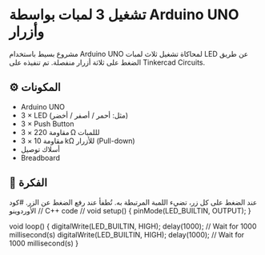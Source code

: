 # تشغيل 3 لمبات بواسطة Arduino UNO وأزرار

مشروع بسيط باستخدام Arduino UNO لمحاكاة تشغيل ثلاث لمبات LED عن طريق الضغط على ثلاثة أزرار منفصلة. تم تنفيذه على Tinkercad Circuits.

## ⚙️ المكونات

- Arduino UNO  
- 3 × LED (مثل: أحمر / أصفر / أخضر)  
- 3 × Push Button  
- 3 × مقاومة 220 Ω لللمبات  
- 3 × مقاومة 10 kΩ للأزرار (Pull-down)  
- أسلاك توصيل  
- Breadboard

## 🧠 الفكرة

عند الضغط على كل زر، تضيء اللمبة المرتبطة به. تُطفأ عند رفع الضغط عن الزر.
#كود الأوردوينو
// C++ code
//
void setup()
{
  pinMode(LED_BUILTIN, OUTPUT);
}

void loop()
{
  digitalWrite(LED_BUILTIN, HIGH);
  delay(1000); // Wait for 1000 millisecond(s)
  digitalWrite(LED_BUILTIN, HIGH);
  delay(1000); // Wait for 1000 millisecond(s)
}
